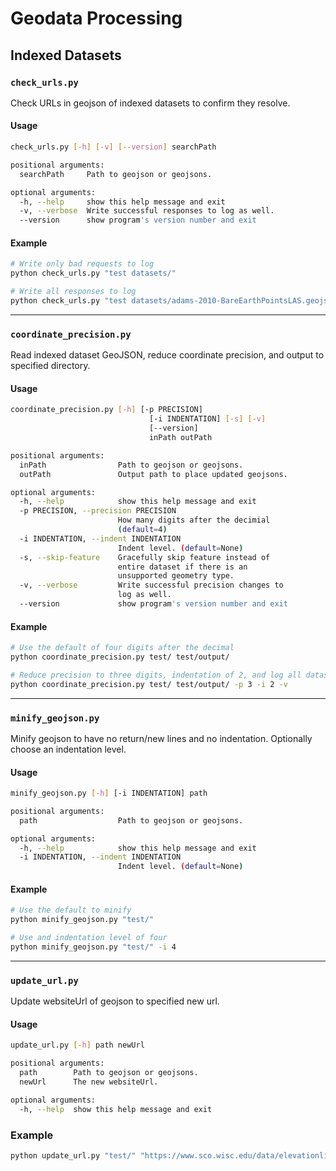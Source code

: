 # Geodata Processing

## Indexed Datasets



### `check_urls.py`

Check URLs in geojson of indexed datasets to confirm they resolve.

#### Usage

```bash
check_urls.py [-h] [-v] [--version] searchPath

positional arguments:
  searchPath     Path to geojson or geojsons.

optional arguments:
  -h, --help     show this help message and exit
  -v, --verbose  Write successful responses to log as well.
  --version      show program's version number and exit
```

#### Example

```bash
# Write only bad requests to log
python check_urls.py "test datasets/"

# Write all responses to log
python check_urls.py "test datasets/adams-2010-BareEarthPointsLAS.geojson" -v
```

---

### `coordinate_precision.py`

Read indexed dataset GeoJSON, reduce coordinate precision, and output to specified directory.

#### Usage

```bash
coordinate_precision.py [-h] [-p PRECISION]
                               [-i INDENTATION] [-s] [-v]
                               [--version]
                               inPath outPath

positional arguments:
  inPath                Path to geojson or geojsons.
  outPath               Output path to place updated geojsons.    

optional arguments:
  -h, --help            show this help message and exit
  -p PRECISION, --precision PRECISION
                        How many digits after the decimial        
                        (default=4)
  -i INDENTATION, --indent INDENTATION
                        Indent level. (default=None)
  -s, --skip-feature    Gracefully skip feature instead of        
                        entire dataset if there is an
                        unsupported geometry type.
  -v, --verbose         Write successful precision changes to     
                        log as well.
  --version             show program's version number and exit
```

#### Example

```bash
# Use the default of four digits after the decimal
python coordinate_precision.py test/ test/output/

# Reduce precision to three digits, indentation of 2, and log all datasets processed
python coordinate_precision.py test/ test/output/ -p 3 -i 2 -v
```

---

### `minify_geojson.py`

Minify geojson to have no return/new lines and no indentation. Optionally choose an indentation level.

#### Usage

```bash
minify_geojson.py [-h] [-i INDENTATION] path

positional arguments:
  path                  Path to geojson or geojsons.

optional arguments:
  -h, --help            show this help message and exit
  -i INDENTATION, --indent INDENTATION
                        Indent level. (default=None)
```

#### Example

```bash
# Use the default to minify
python minify_geojson.py "test/"

# Use and indentation level of four
python minify_geojson.py "test/" -i 4
```

---

### `update_url.py`

Update websiteUrl of geojson to specified new url.

#### Usage

```bash
update_url.py [-h] path newUrl

positional arguments:
  path        Path to geojson or geojsons.
  newUrl      The new websiteUrl.

optional arguments:
  -h, --help  show this help message and exit
```

### Example

```bash
python update_url.py "test/" "https://www.sco.wisc.edu/data/elevationlidar/"
```